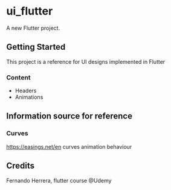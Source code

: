 # ui_flutter

A new Flutter project.

## Getting Started

This project is a reference for UI designs implemented in Flutter

### Content 

- Headers
- Animations 

## Information source for reference

### Curves
https://easings.net/en curves animation behaviour


## Credits

Fernando Herrera, flutter course  @Udemy

